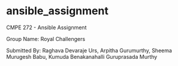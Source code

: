 # ansible_assignment
CMPE 272 - Ansible Assignment

Group Name: Royal Challengers

Submitted By:
 Raghava Devaraje Urs,
Arpitha Gurumurthy,
Sheema Murugesh Babu,
Kumuda Benakanahalli Guruprasada Murthy
